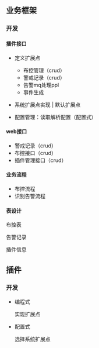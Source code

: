 ## 业务框架

### 开发

#### 插件接口

- 定义扩展点

  - 布控管理（crud）
  - 警戒记录（crud）
  - 告警mq处理ppl
  - 事件生成

- 系统扩展点实现 | 默认扩展点

- 配置管理：读取解析配置（配置式）

  

#### web接口

- 警戒记录（crud）
- 布控接口（crud）
- 插件管理接口（crud）



#### 业务流程

- 布控流程
- 识别告警流程



#### 表设计

布控表

告警记录

插件信息



## 插件

### 开发

- 编程式

  实现扩展点

- 配置式

  选择系统扩展点

  